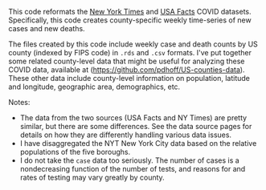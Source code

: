 This code reformats the [New York Times](https://github.com/nytimes/covid-19-data) and [USA Facts](https://usafacts.org/visualizations/coronavirus-covid-19-spread-map/) COVID datasets. 
Specifically, this code creates county-specific weekly time-series of new cases and new deaths. 

The files created by this code include weekly case and death counts by US county (indexed by FIPS code) in `.rds` and `.csv` formats. 
I've put together some related county-level data that might be useful for analyzing these COVID data, available at (https://github.com/pdhoff/US-counties-data). These other data include county-level information on population, latitude and longitude, geographic area, demographics, etc. 


Notes:

* The data from the two sources (USA Facts and NY Times) are pretty similar, but there are some differences. See the data source pages for details on how they are differently handling various data issues. 
*  I have disaggregated the NYT New York City data based on the relative populations of the five boroughs. 
* I do not take the `case` data too seriously. The number of cases is a nondecreasing function of the number of tests, and reasons for and rates of testing may vary greatly by county. 


